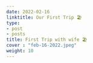```yaml
---
date: 2022-02-16
linktitle: Our First Trip 🏖️ 
type:
- post
- posts
title: First Trip with wife 🏖️
cover : "feb-16-2022.jpeg"
weight: 10
---
```



